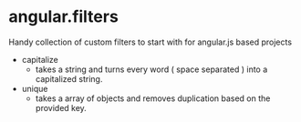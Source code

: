 angular.filters
===============

Handy collection of custom filters to start with for angular.js based projects    

 - capitalize
   - takes a string and turns every word ( space separated ) into a capitalized string.
 - unique
   - takes a array of objects and removes duplication based on the provided key.
